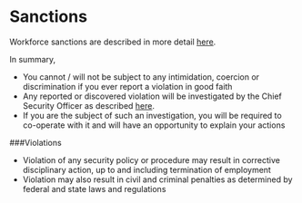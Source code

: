 # Sanctions

Workforce sanctions are described in more detail [here](https://github.com/Xodarap/policies).

In summary,

- You cannot / will not be subject to any intimidation, coercion or discrimination if you ever report a violation in good faith
- Any reported or discovered violation will be investigated by the Chief Security Officer as described [here](https://github.com/Xodarap/policies).
- If you are the subject of such an investigation, you will be required to co-operate with it and will have an opportunity to explain your actions

###Violations

- Violation of any security policy or procedure may result in corrective disciplinary action, up to and including termination of employment
- Violation may also result in civil and criminal penalties as determined by federal and state laws and regulations
